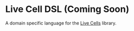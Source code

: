 # Live Cell DSL (Coming Soon)

A domain specific language for the
[Live Cells](https://livecell.gutev.dev/) library.